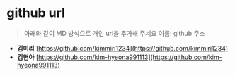 # github url
> 아래와 같이 MD 방식으로 개인 url을 추가해 주세요
> 이름: github 주소

* **김미리** [https://github.com/kimmiri1234](https://github.com/kimmiri1234)
* **김현아** [https://github.com/kim-hyeona991113](https://github.com/kim-hyeona991113)